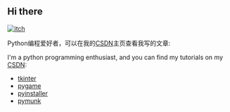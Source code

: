 ## Hi there

[![itch](https://img.shields.io/badge/Itch.io-FA5C5C?style=for-the-badge&logo=itchdotio&color=black)](https://python-zzy.itch.io/)

Python编程爱好者，可以在我的[CSDN](https://blog.csdn.net/qq_48979387)主页查看我写的文章:

I'm a python programming enthusiast, and you can find my tutorials on my [CSDN](https://blog.csdn.net/qq_48979387):

- [tkinter](https://blog.csdn.net/qq_48979387/article/details/125706562)
- [pygame](https://blog.csdn.net/qq_48979387/article/details/126799308)
- [pyinstaller](https://blog.csdn.net/qq_48979387/article/details/140271488)
- [pymunk](https://blog.csdn.net/qq_48979387/article/details/132359366)
